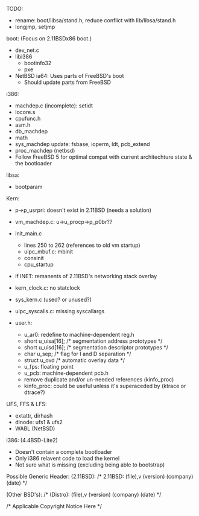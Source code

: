 TODO:
- rename: boot/libsa/stand.h, reduce conflict with lib/libsa/stand.h
- longjmp, setjmp


boot: (Focus on 2.11BSDx86 boot.)
- dev_net.c
- libi386
	- bootinfo32
	- pxe
- NetBSD ia64: Uses parts of FreeBSD's boot
	- Should update parts from FreeBSD

i386:
- machdep.c (incomplete): setidt
- locore.s 
- cpufunc.h
- asm.h
- db_machdep
- math
- sys_machdep update: fsbase, ioperm, ldt, pcb_extend
- proc_machdep (netbsd)
- Follow FreeBSD 5 for optimal compat with current architechture state & the bootloader

libsa:
- bootparam

Kern:
- p->p_usrpri: doesn't exist in 2.11BSD (needs a solution)
- vm_machdep.c: u->u_procp->p_p0br??
- init_main.c
	- lines 250 to 262 (references to old vm startup)
	- uipc_mbuf.c: mbinit
	- consinit
	- cpu_startup
- if INET: remanents of 2.11BSD's networking stack overlay
- kern_clock.c: no statclock
- sys_kern.c (used? or unused?)
- uipc_syscalls.c: missing syscallargs

- user.h: 
	- u_ar0: redefine to machine-dependent reg.h
	- short	u_uisa[16];					/* segmentation address prototypes */
	- short	u_uisd[16];					/* segmentation descriptor prototypes */
	- char	u_sep;						/* flag for I and D separation */
	- struct u_ovd						/* automatic overlay data */
	- u_fps: floating point 
	- u_pcb: machine-dependent pcb.h
	- remove duplicate and/or un-needed references (kinfo_proc)
	- kinfo_proc: could be useful unless it's superaceded by (ktrace or dtrace?) 
	
UFS, FFS & LFS:
- extattr, dirhash
- dinode: ufs1 & ufs2
- WABL (NetBSD)

i386: (4.4BSD-Lite2)
- Doesn't contain a complete bootloader
- Only i386 relavent code to load the kernel
- Not sure what is missing (excluding being able to bootstrap)  

Possible Generic Header: 
(2.11BSD):
/* 2.11BSD: (file),v (version) (company) (date) */

(Other BSD's):
/* (Distro): (file),v (version) (company) (date) */

/* Applicable Copyright Notice Here */
